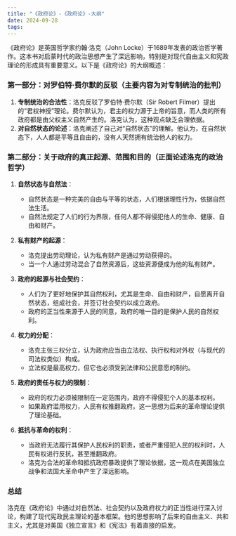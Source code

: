 ```yaml
---
title: "《政府论》-《政府论》-大纲"
date: 2024-09-28
tags: 
---
```

《政府论》是英国哲学家约翰·洛克（John Locke）于1689年发表的政治哲学著作。这本书对启蒙时代的政治思想产生了深远影响，特别是对现代自由主义和宪政理论的形成具有重要意义。以下是《政府论》的大纲概述：

### 第一部分：对罗伯特·费尔默的反驳（主要内容为对专制统治的批判）
1. **专制统治的合法性**：洛克反驳了罗伯特·费尔默（Sir Robert Filmer）提出的“君权神授”理论。费尔默认为，君主的权力源于上帝的旨意，而人类的所有政府都是由父权主义自然产生的。洛克认为，这种观点缺乏合理依据。
2. **对自然状态的论述**：洛克阐述了自己对“自然状态”的理解。他认为，在自然状态下，人人都是平等且自由的，没有人天然拥有统治他人的权力。

### 第二部分：关于政府的真正起源、范围和目的（正面论述洛克的政治哲学）
1. **自然状态与自然法**：
    - 自然状态是一种完美的自由与平等的状态，人们根据理性行为，依据自然法生活。
    - 自然法规定了人们的行为界限，任何人都不得侵犯他人的生命、健康、自由和财产。

2. **私有财产的起源**：
    - 洛克提出劳动理论，认为私有财产是通过劳动获得的。
    - 当一个人通过劳动混合了自然资源后，这些资源便成为他的私有财产。

3. **政府的起源与社会契约**：
    - 人们为了更好地保护其自然权利，尤其是生命、自由和财产，自愿离开自然状态，组成社会，并签订社会契约以成立政府。
    - 政府的正当性来源于人民的同意，政府的唯一目的是保护人民的自然权利。

4. **权力的分配**：
    - 洛克主张三权分立，认为政府应当由立法权、执行权和对外权（与现代的司法权类似）构成。
    - 立法权是最高权力，但它也必须受到法律和公民意愿的制约。

5. **政府的责任与权力的限制**：
    - 政府的权力必须被限制在一定范围内，政府不得侵犯个人的基本权利。
    - 如果政府滥用权力，人民有权推翻政府。这一思想为后来的革命理论提供了理论基础。

6. **抵抗与革命的权利**：
    - 当政府无法履行其保护人民权利的职责，或者严重侵犯人民的权利时，人民有权进行反抗，甚至推翻政府。
    - 洛克为合法的革命和抵抗政府暴政提供了理论依据，这一观点在美国独立战争和法国大革命中产生了深远影响。

### 总结
洛克在《政府论》中通过对自然法、社会契约以及政府权力的正当性进行深入讨论，构建了现代宪政民主理论的基本框架。他的思想影响了后来的自由主义、共和主义，尤其是对美国《独立宣言》和《宪法》有着直接的启发。